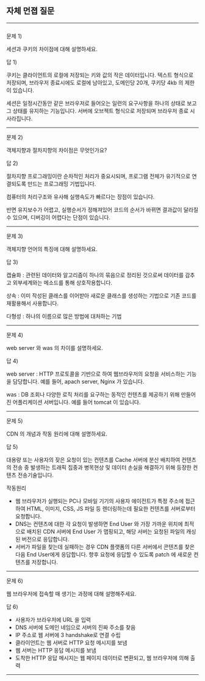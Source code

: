 ## 자체 먼졉 질문

---

### 

문제 1)

세션과 쿠키의 차이점에 대해 설명하세요.

답 1)

쿠키는 클라이언트의 로컬에 저장되는 키와 값의 작은 데이터입니다. 텍스트 형식으로 저장되며, 브라우저 종료시에도 로컬에 남아있고, 도메인당 20개, 쿠키당 4kb 의 제한이 있습니다.

세션은 일정시간동안 같은 브라우저로 들어오는 일련의 요구사항을 하나의 상태로 보고 그 상태를 유지하는 기능입니다. 서버에 오브젝트 형식으로 저장되며 브라우저 종료 시 사라집니다.

---

문제 2)

객체지향과 절차지향의 차이점은 무엇인가요?

답 2)

절차지향 프로그래밍이란 순차적인 처리가 중요시되며, 프로그램 전체가 유기적으로 연결되도록 만드는 프로그래밍 기법입니다. 

컴퓨터의 처리구조와 유사해 실행속도가 빠르다는 장점이 있습니다.

반면 유지보수가 어렵고, 실행순서가 정해져있어 코드의 순서가 바뀌면 결과값이 달라질 수 있으며, 
디버깅이 어렵다는 단점이 있습니다.

---

문제 3)

객체지향 언어의 특징에 대해 설명하세요.

답 3)

캡슐화 : 관련된 데이터와 알고리즘이 하나의 묶음으로 정리된 것으로써 데이터를 감추고 외부세계와는 메소드를 통해 상호작용합니다.

상속 : 이미 작성된 클래스를 이어받아 새로운 클래스를 생성하는 기법으로 기존 코드를 재활용해서 사용합니다.

다형성 : 하나의 이름으로 많은 방법에 대처하는 기법

---

문제 4)

web server 와 was 의 차이를 설명하세요.

답 4)

web server : HTTP 프로토콜을 기반으로 하여 웹브라우저의 요청을 서비스하는 기능을 담당합니다. 예를 들어, apach server, Nginx 가 있습니다.

was : DB 조회나 다양한 로직 처리를 요구하는 동적인 컨텐츠를 제공하기 위해 만들어진 어플리케이션 서버입니다. 예를 들어 tomcat 이 있습니다.

---

문제 5)

CDN 의 개념과 작동 원리에 대해 설명하세요.

답 5)

대용량 또는 사용자의 잦은 요청이 있는 컨텐츠를 Cache 서버에 분산 배치하여 컨텐츠의 전송 중 발생하는 트래픽 집중과 병목현상 및 데이터 손실을 해결하기 위해 등장한 컨텐츠 전송기술입니다.

작동원리

- 웹 브라우저가 실행되는 PC나 모바일 기기의 사용자 에이전트가 특정 주소에 접근하여 HTML, 이미지, CSS, JS 파일 등 렌더링하는데 필요한 컨텐츠를 서버로부터 요청합니다.
- DNS는 컨텐츠에 대한 각 요청이 발생하면 End User 와 가장 가까운 위치에 최적으로 배치된 CDN 서버에 End User 가 맵핑되고, 해당 서버는 요청된 파일의 캐싱된 버전으로 응답합니다.
- 서버가 파일을 찾는데 실패하는 경우 CDN 플랫폼의 다른 서버에서 콘텐츠를 찾은 다음 End User에게 응답합니다. 향후 요청에 응답할 수 있도록 patch 에 새로운 컨텐츠를 저장합니다.

---

문제 6)

웹 브라우저에 접속할 때 생기는 과정에 대해 설명해주세요.

답 6)

- 사용자가 브라우저에 URL 을 입력
- DNS 서버에 도메인 네임으로 서버의 진짜 주소를 찾음
- IP 주소로 웹 서버에 3 handshake로 연결 수립
- 클라이언트는 웹 서버로 HTTP 요청 메시지를 보냄
- 웹 서버는 HTTP 응답 메시지를 보냄
- 도착한 HTTP 응답 메시지는 웹 페이지 데이터로 변환되고, 웹 브라우저에 의해 출력

---

